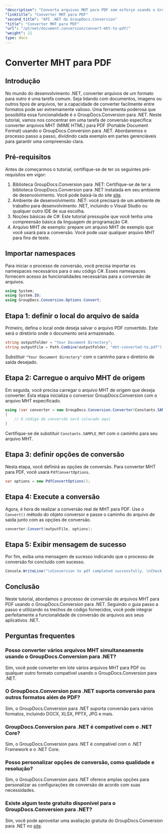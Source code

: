 ```yaml
---
"description": "Converta arquivos MHT para PDF sem esforço usando o GroupDocs.Conversion para .NET. Siga nosso guia passo a passo para uma integração perfeita com seus aplicativos .NET."
"linktitle": "Converter MHT para PDF"
"second_title": "API .NET do GroupDocs.Conversion"
"title": "Converter MHT para PDF"
"url": "/pt/net/document-conversion/convert-mht-to-pdf/"
"weight": 21
type: docs
---
```

# Converter MHT para PDF

## Introdução
No mundo do desenvolvimento .NET, converter arquivos de um formato para outro é uma tarefa comum. Seja lidando com documentos, imagens ou outros tipos de arquivos, ter a capacidade de converter facilmente entre formatos pode ser extremamente valioso. Uma ferramenta poderosa que possibilita essa funcionalidade é o GroupDocs.Conversion para .NET.
Neste tutorial, vamos nos concentrar em uma tarefa de conversão específica: converter arquivos MHT (MIME HTML) para PDF (Portable Document Format) usando o GroupDocs.Conversion para .NET. Abordaremos o processo passo a passo, dividindo cada exemplo em partes gerenciáveis para garantir uma compreensão clara.
## Pré-requisitos
Antes de começarmos o tutorial, certifique-se de ter os seguintes pré-requisitos em vigor:
1. Biblioteca GroupDocs.Conversion para .NET: Certifique-se de ter a biblioteca GroupDocs.Conversion para .NET instalada em seu ambiente de desenvolvimento. Você pode baixá-la do site [site](https://releases.groupdocs.com/conversion/net/).
2. Ambiente de desenvolvimento .NET: você precisará de um ambiente de trabalho para desenvolvimento .NET, incluindo o Visual Studio ou qualquer outro IDE de sua escolha.
3. Noções básicas de C#: Este tutorial pressupõe que você tenha uma compreensão básica da linguagem de programação C#.
4. Arquivo MHT de exemplo: prepare um arquivo MHT de exemplo que você usará para a conversão. Você pode usar qualquer arquivo MHT para fins de teste.

## Importar namespaces
Para iniciar o processo de conversão, você precisa importar os namespaces necessários para o seu código C#. Esses namespaces fornecem acesso às funcionalidades necessárias para a conversão de arquivos.
```csharp
using System;
using System.IO;
using GroupDocs.Conversion.Options.Convert;
```
## Etapa 1: definir o local do arquivo de saída
Primeiro, defina o local onde deseja salvar o arquivo PDF convertido. Este será o diretório onde o documento será armazenado.
```csharp
string outputFolder = "Your Document Directory";
string outputFile = Path.Combine(outputFolder, "mht-converted-to.pdf");
```
Substituir `"Your Document Directory"` com o caminho para o diretório de saída desejado.
## Etapa 2: Carregue o arquivo MHT de origem
Em seguida, você precisa carregar o arquivo MHT de origem que deseja converter. Esta etapa inicializa o conversor GroupDocs.Conversion com o arquivo MHT especificado.
```csharp
using (var converter = new GroupDocs.Conversion.Converter(Constants.SAMPLE_MHT))
{
    // O código de conversão será colocado aqui
}
```
Certifique-se de substituir `Constants.SAMPLE_MHT` com o caminho para seu arquivo MHT.
## Etapa 3: definir opções de conversão
Nesta etapa, você definirá as opções de conversão. Para converter MHT para PDF, você usará `PdfConvertOptions`.
```csharp
var options = new PdfConvertOptions();
```
## Etapa 4: Execute a conversão
Agora, é hora de realizar a conversão real de MHT para PDF. Use o `Convert()` método do objeto conversor e passe o caminho do arquivo de saída junto com as opções de conversão.
```csharp
converter.Convert(outputFile, options);
```
## Etapa 5: Exibir mensagem de sucesso
Por fim, exiba uma mensagem de sucesso indicando que o processo de conversão foi concluído com sucesso.
```csharp
Console.WriteLine("\nConversion to pdf completed successfully. \nCheck output in {0}", outputFolder);
```

## Conclusão
Neste tutorial, abordamos o processo de conversão de arquivos MHT para PDF usando o GroupDocs.Conversion para .NET. Seguindo o guia passo a passo e utilizando os trechos de código fornecidos, você pode integrar perfeitamente a funcionalidade de conversão de arquivos aos seus aplicativos .NET.
## Perguntas frequentes
### Posso converter vários arquivos MHT simultaneamente usando o GroupDocs.Conversion para .NET?
Sim, você pode converter em lote vários arquivos MHT para PDF ou qualquer outro formato compatível usando o GroupDocs.Conversion para .NET.
### O GroupDocs.Conversion para .NET suporta conversão para outros formatos além de PDF?
Sim, o GroupDocs.Conversion para .NET suporta conversão para vários formatos, incluindo DOCX, XLSX, PPTX, JPG e mais.
### GroupDocs.Conversion para .NET é compatível com o .NET Core?
Sim, o GroupDocs.Conversion para .NET é compatível com o .NET Framework e o .NET Core.
### Posso personalizar opções de conversão, como qualidade e resolução?
Sim, o GroupDocs.Conversion para .NET oferece amplas opções para personalizar as configurações de conversão de acordo com suas necessidades.
### Existe algum teste gratuito disponível para o GroupDocs.Conversion para .NET?
Sim, você pode aproveitar uma avaliação gratuita do GroupDocs.Conversion para .NET no [site](https://releases.groupdocs.com/).